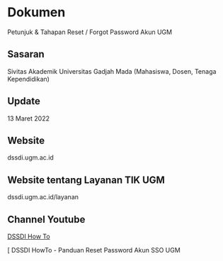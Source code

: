 # Dokumen
Petunjuk & Tahapan Reset / Forgot Password Akun UGM

## Sasaran
Sivitas Akademik Universitas Gadjah Mada (Mahasiswa, Dosen, Tenaga Kependidikan)

## Update
13 Maret 2022

## Website
dssdi.ugm.ac.id

## Website tentang Layanan TIK UGM
dssdi.ugm.ac.id/layanan

## Channel Youtube
[DSSDI How To](http://ugm.id/dssdiHowTo)









































































































[
DSSDI HowTo - Panduan Reset Password Akun SSO UGM
